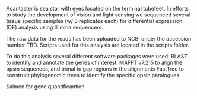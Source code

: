 Acantaster is sea star with eyes located on the terminal tubefeet. In efforts to study the development of vision and light sensing we sequenced several tissue specific samples (w/ 3 replicates each) for differential expression (DE) analysis using Illimina sequencers.

The raw data for the reads has been uploaded to NCBI under the accession number TBD. Scripts used for this analysis are located in the scripts folder.

To do this analysis several different software packages were used:
BLAST to identify and annotate the genes of interest.
MAFFT v7.215 to align the opsin sequences, and trimal to gap regions in the alignments
FastTree to construct phylogenomic trees to identify the specific opsin paralogues

Salmon for gene quantificantion 
